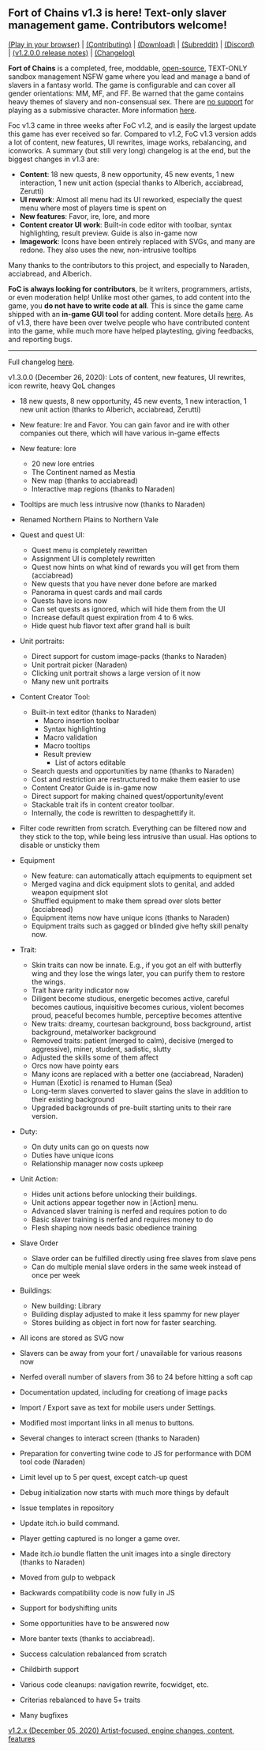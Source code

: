 ## Fort of Chains v1.3 is here! Text-only slaver management game. Contributors welcome!

[(Play in your browser)](https://darkofoc.itch.io/fort-of-chains) |
[(Contributing)](https://gitgud.io/darkofocdarko/foc) |
[(Download)](https://www.reddit.com/r/FortOfChains/comments/jlhivr/fort_of_chains_and_download_link/) |
[(Subreddit)](https://www.reddit.com/r/FortOfChains/) |
[(Discord)](https://discord.gg/PTD9D7mZyg) |
[(v1.2.0.0 release notes)](https://gitgud.io/darkofocdarko/foc/-/blob/master/docs/update/readme_1_2.md) |
[(Changelog)](https://gitgud.io/darkofocdarko/foc/-/blob/master/docs/changelog_summary.md)

**Fort of Chains** is a completed, free, moddable,
[open-source](https://gitgud.io/darkofocdarko/foc),
TEXT-ONLY
sandbox management NSFW game where you lead and manage a band of slavers in a fantasy world.
The game is configurable and can cover all gender orientations: MM, MF, and FF.
Be warned that the game contains heavy themes of slavery and non-consensual sex.
There are [no support](https://gitgud.io/darkofocdarko/foc/-/blob/master/docs/faq.md#can-you-play-a-submissive-in-this-game)
for playing as a submissive character.
More information 
[here](https://www.reddit.com/r/FortOfChains/comments/jlhivr/fort_of_chains_and_download_link/).

Foc v1.3 came in three weeks after FoC v1.2, and is easily the largest update this game has ever received
so far.
Compared to v1.2, FoC v1.3 version adds a lot of content, new features, UI rewrites, image works, rebalancing, and iconworks.
A summary (but still very long) changelog is at the end, but the biggest changes in v1.3 are:

- **Content**: 18 new quests, 8 new opportunity, 45 new events, 1 new interaction, 1 new unit action (special thanks to Alberich, acciabread, Zerutti)
- **UI rework**: Almost all menu had its UI reworked, especially the quest menu where most of players time is spent on
- **New features**: Favor, ire, lore, and more
- **Content creator UI work**: Built-in code editor with toolbar, syntax highlighting, result preview. Guide is also in-game now
- **Imagework**: Icons have been entirely replaced with SVGs, and many are redone. They also uses the new, non-intrusive tooltips

Many thanks to the contributors to this project, and especially to Naraden, acciabread, and Alberich.

**FoC is always looking for contributors**,
be it writers, programmers, artists, or even moderation help!
Unlike most other games, to add content into the game, you **do not have to write code at all**.
This is since the game came shipped with an **in-game GUI tool** for
adding content.
More details [here](https://gitgud.io/darkofocdarko/foc).
As of v1.3,
there have been over twelve people who have contributed content into the game,
while much more have helped playtesting, giving feedbacks, and reporting bugs.

---

Full changelog [here](https://gitgud.io/darkofocdarko/foc/-/blob/master/changelog.txt).

v1.3.0.0 (December 26, 2020): Lots of content, new features, UI rewrites, icon rewrite, heavy QoL changes
 - 18 new quests, 8 new opportunity, 45 new events, 1 new interaction, 1 new unit action (thanks to Alberich, acciabread, Zerutti)
 - New feature: Ire and Favor. You can gain favor and ire with other companies out there, which will have
 various in-game effects

 - New feature: lore
   - 20 new lore entries
   - The Continent named as Mestia
   - New map (thanks to acciabread)
   - Interactive map regions (thanks to Naraden)

 - Tooltips are much less intrusive now (thanks to Naraden)

 - Renamed Northern Plains to Northern Vale

 - Quest and quest UI:
   - Quest menu is completely rewritten
   - Assignment UI is completely rewritten
   - Quest now hints on what kind of rewards you will get from them (acciabread)
   - New quests that you have never done before are marked
   - Panorama in quest cards and mail cards
   - Quests have icons now
   - Can set quests as ignored, which will hide them from the UI
   - Increase default quest expiration from 4 to 6 wks.
   - Hide quest hub flavor text after grand hall is built

 - Unit portraits:
   - Direct support for custom image-packs (thanks to Naraden)
   - Unit portrait picker (Naraden)
   - Clicking unit portrait shows a large version of it now
   - Many new unit portraits

 - Content Creator Tool:
   - Built-in text editor (thanks to Naraden)
     - Macro insertion toolbar
     - Syntax highlighting
     - Macro validation
     - Macro tooltips
     - Result preview
       - List of actors editable
   - Search quests and opportunities by name (thanks to Naraden)
   - Cost and restriction are restructured to make them easier to use
   - Content Creator Guide is in-game now
   - Direct support for making chained quest/opportunity/event
   - Stackable trait ifs in content creator toolbar.
   - Internally, the code is rewritten to despaghettify it.

 - Filter code rewritten from scratch. Everything can be filtered now and they stick to the top, while
 being less intrusive than usual. Has options to disable or unsticky them

 - Equipment 
   - New feature: can automatically attach equipments to equipment set
   - Merged vagina and dick equipment slots to genital, and added weapon equipment slot
   - Shuffled equipment to make them spread over slots better (acciabread)
   - Equipment items now have unique icons (thanks to Naraden)
   - Equipment traits such as gagged or blinded give hefty skill penalty now.

 - Trait:
   - Skin traits can now be innate. E.g., if you got an elf with butterfly wing and they lose the wings later, you can purify them to restore the wings.
   - Trait have rarity indicator now
   - Diligent become studious, energetic becomes active, careful becomes cautious, inquisitive becomes curious,
   violent becomes proud, peaceful becomes humble, perceptive becomes attentive
   - New traits: dreamy, courtesan background, boss background, artist background, metalworker background
   - Removed traits: patient (merged to calm), decisive (merged to aggressive), miner, student, sadistic, slutty
   - Adjusted the skills some of them affect
   - Orcs now have pointy ears
   - Many icons are replaced with a better one (acciabread, Naraden)
   - Human (Exotic) is renamed to Human (Sea)
   - Long-term slaves converted to slaver gains the slave in addition to their existing background
   - Upgraded backgrounds of pre-built starting units to their rare version.

 - Duty:
   - On duty units can go on quests now
   - Duties have unique icons
   - Relationship manager now costs upkeep

 - Unit Action:
   - Hides unit actions before unlocking their buildings.
   - Unit actions appear together now in [Action] menu.
   - Advanced slaver training is nerfed and requires potion to do
   - Basic slaver training is nerfed and requires money to do
   - Flesh shaping now needs basic obedience training

 - Slave Order
   - Slave order can be fulfilled directly using free slaves from slave pens
   - Can do multiple menial slave orders in the same week instead of once per week

 - Buildings:
   - New building: Library
   - Building display adjusted to make it less spammy for new player
   - Stores building as object in fort now for faster searching.

 - All icons are stored as SVG now
 - Slavers can be away from your fort / unavailable for various reasons now
 - Nerfed overall number of slavers from 36 to 24 before hitting a soft cap
 - Documentation updated, including for creationg of image packs
 - Import / Export save as text for mobile users under Settings.
 - Modified most important links in all menus to buttons.
 - Several changes to interact screen (thanks to Naraden)
 - Preparation for converting twine code to JS for performance with DOM tool code (Naraden)
 - Limit level up to 5 per quest, except catch-up quest
 - Debug initialization now starts with much more things by default
 - Issue templates in repository
 - Update itch.io build command.
 - Player getting captured is no longer a game over.
 - Made itch.io bundle flatten the unit images into a single directory (thanks to Naraden)
 - Moved from gulp to webpack
 - Backwards compatibility code is now fully in JS
 - Support for bodyshifting units
 - Some opportunities have to be answered now
 - More banter texts (thanks to acciabread).
 - Success calculation rebalanced from scratch
 - Childbirth support
 - Various code cleanups: navigation rewrite, focwidget, etc.
 - Criterias rebalanced to have 5+ traits
 - Many bugfixes

[v1.2.x (December 05, 2020) Artist-focused, engine changes, content, features](https://gitgud.io/darkofocdarko/foc/-/blob/master/docs/changelog_summary.md)

